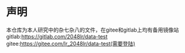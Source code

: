 # 声明
本仓库为本人研究中的杂七杂八的文件，在gitee和gitlab上均有备用镜像站
gitlab:https://gitlab.com/2048lr/data-test
gitee:https://gitee.com/lr_2048lr/data-test(需要登陆)
